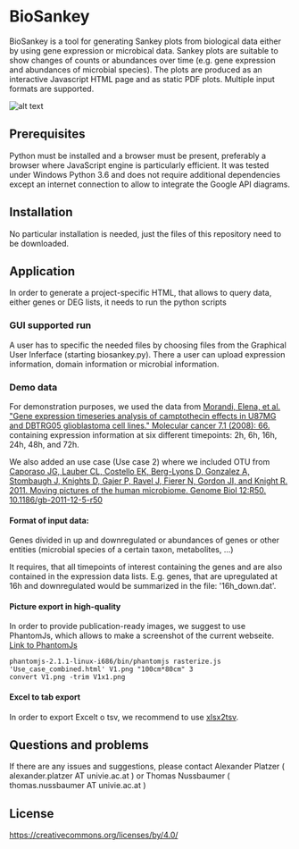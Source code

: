 # BioSankey
 
 BioSankey is a tool for generating Sankey plots from biological data either by using gene expression or microbical data. Sankey plots are suitable to show changes of counts or abundances over time (e.g. gene expression and abundances of microbial species). The plots are produced as an interactive Javascript HTML page and as static PDF plots. Multiple input formats are supported.
 
 ![alt text](http://url/to/img.png)
 
 ## Prerequisites
 
 Python must be installed and a browser must be present, preferably a browser where JavaScript engine is particularly efficient.
 It was tested under Windows Python 3.6 and does not require additional dependencies except an internet connection to allow to integrate the Google API diagrams.
 
 ## Installation
 
 No particular installation is needed, just the files of this repository need to be downloaded.
 
 ## Application
 
 In order to generate a project-specific HTML, that allows to query data, either genes or DEG lists, it needs to run the python scripts

### GUI supported run

A user has to specific the needed files by choosing files from the Graphical User Inferface (starting biosankey.py).
There a user can upload expression information, domain information or microbial information.
 
  ### Demo data
 
 For demonstration purposes, we used the data from
 [Morandi, Elena, et al. "Gene expression timeseries analysis of camptothecin effects in U87MG and DBTRG05 glioblastoma cell lines." Molecular cancer 7.1 (2008): 66.](https://www.ncbi.nlm.nih.gov/pubmed/18694480)
 containing expression information at six different timepoints: 2h, 6h, 16h, 24h, 48h, and 72h. 
 
 We also added an use case (Use case 2) where we included OTU from [Caporaso JG, Lauber CL, Costello EK, Berg-Lyons D, Gonzalez A, Stombaugh J, Knights D, Gajer P, Ravel J, Fierer N, Gordon JI, and Knight R. 2011. Moving pictures of the human microbiome. Genome Biol 12:R50. 10.1186/gb-2011-12-5-r50](https://www.ncbi.nlm.nih.gov/pubmed/21624126)
 
 #### Format of input data:
  Genes divided in up and downregulated
 or
  abundances of genes or other entities (microbial species of a certain taxon, metabolites, ...)
 
 It requires, that all timepoints of interest containing the genes and are also contained in the expression data lists.
 E.g. genes, that are upregulated at 16h and downregulated would be summarized in the file: '16h_down.dat'.
 
 #### Picture export in high-quality
 In order to provide publication-ready images, we suggest to use PhantomJs, which allows to
 make a screenshot of the current webseite. [Link to PhantomJs](http://phantomjs.org/)
```
phantomjs-2.1.1-linux-i686/bin/phantomjs rasterize.js 'Use_case_combined.html' V1.png "100cm*80cm" 3
convert V1.png -trim V1x1.png
```

#### Excel to tab export

In order to export Excelt o tsv, we recommend to use [xlsx2tsv](https://gist.github.com/brendano/22764).


 ## Questions and problems
 
 If there are any issues and suggestions, please contact 
 Alexander Platzer ( alexander.platzer AT univie.ac.at ) or Thomas Nussbaumer ( thomas.nussbaumer AT univie.ac.at )
 
 
 ## License
 https://creativecommons.org/licenses/by/4.0/
